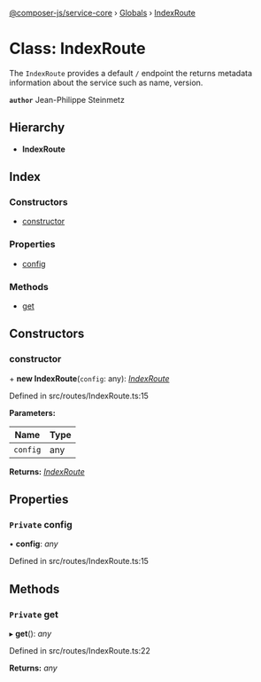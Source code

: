 [@composer-js/service-core](../README.md) › [Globals](../globals.md) › [IndexRoute](indexroute.md)

# Class: IndexRoute

The `IndexRoute` provides a default `/` endpoint the returns metadata information about the service such as
name, version.

**`author`** Jean-Philippe Steinmetz

## Hierarchy

* **IndexRoute**

## Index

### Constructors

* [constructor](indexroute.md#constructor)

### Properties

* [config](indexroute.md#private-config)

### Methods

* [get](indexroute.md#private-get)

## Constructors

###  constructor

\+ **new IndexRoute**(`config`: any): *[IndexRoute](indexroute.md)*

Defined in src/routes/IndexRoute.ts:15

**Parameters:**

Name | Type |
------ | ------ |
`config` | any |

**Returns:** *[IndexRoute](indexroute.md)*

## Properties

### `Private` config

• **config**: *any*

Defined in src/routes/IndexRoute.ts:15

## Methods

### `Private` get

▸ **get**(): *any*

Defined in src/routes/IndexRoute.ts:22

**Returns:** *any*
